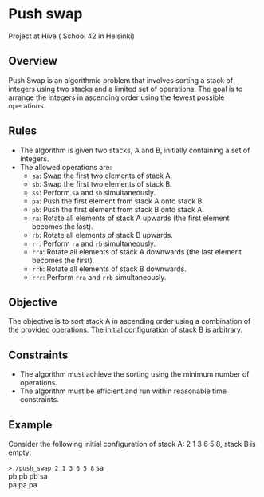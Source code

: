 # Push swap
Project at Hive ( School 42 in Helsinki)

## Overview

Push Swap is an algorithmic problem that involves sorting a stack of integers using two stacks and a limited set of operations. The goal is to arrange the integers in ascending order using the fewest possible operations.

## Rules

- The algorithm is given two stacks, A and B, initially containing a set of integers.
- The allowed operations are:
  - `sa`: Swap the first two elements of stack A.
  - `sb`: Swap the first two elements of stack B.
  - `ss`: Perform `sa` and `sb` simultaneously.
  - `pa`: Push the first element from stack A onto stack B.
  - `pb`: Push the first element from stack B onto stack A.
  - `ra`: Rotate all elements of stack A upwards (the first element becomes the last).
  - `rb`: Rotate all elements of stack B upwards.
  - `rr`: Perform `ra` and `rb` simultaneously.
  - `rra`: Rotate all elements of stack A downwards (the last element becomes the first).
  - `rrb`: Rotate all elements of stack B downwards.
  - `rrr`: Perform `rra` and `rrb` simultaneously.

## Objective

The objective is to sort stack A in ascending order using a combination of the provided operations. The initial configuration of stack B is arbitrary.

## Constraints

- The algorithm must achieve the sorting using the minimum number of operations.
- The algorithm must be efficient and run within reasonable time constraints.

## Example

Consider the following initial configuration of stack A: 2 1 3 6 5 8, stack B is empty:

`>./push_swap 2 1 3 6 5 8`
sa   
pb 
pb
pb
sa<br>
pa
pa
pa


